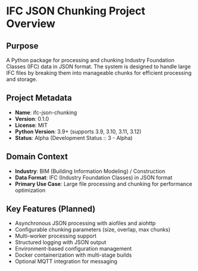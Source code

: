 # IFC JSON Chunking Project Overview

## Purpose
A Python package for processing and chunking Industry Foundation Classes (IFC) data in JSON format. The system is designed to handle large IFC files by breaking them into manageable chunks for efficient processing and storage.

## Project Metadata
- **Name**: ifc-json-chunking
- **Version**: 0.1.0
- **License**: MIT
- **Python Version**: 3.9+ (supports 3.9, 3.10, 3.11, 3.12)
- **Status**: Alpha (Development Status :: 3 - Alpha)

## Domain Context
- **Industry**: BIM (Building Information Modeling) / Construction
- **Data Format**: IFC (Industry Foundation Classes) in JSON format
- **Primary Use Case**: Large file processing and chunking for performance optimization

## Key Features (Planned)
- Asynchronous JSON processing with aiofiles and aiohttp
- Configurable chunking parameters (size, overlap, max chunks)
- Multi-worker processing support
- Structured logging with JSON output
- Environment-based configuration management
- Docker containerization with multi-stage builds
- Optional MQTT integration for messaging